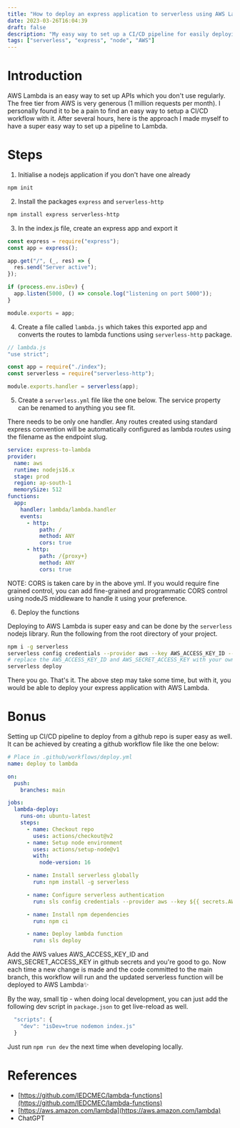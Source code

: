 ```yaml
---
title: "How to deploy an express application to serverless using AWS Lambda"
date: 2023-03-26T16:04:39
draft: false
description: "My easy way to set up a CI/CD pipeline for easily deploying a node Express application to AWS Lambda"
tags: ["serverless", "express", "node", "AWS"]
---
```


# Introduction
AWS Lambda is an easy way to set up APIs which you don't use regularly. The free tier from AWS is very generous (1 million requests per month). I personally found it to be a pain to find an easy way to setup a CI/CD workflow with it. After several hours, here is the approach I made myself to have a super easy way to set up a pipeline to Lambda.

# Steps
1. Initialise a nodejs application if you don't have one already
```bash
npm init
```
2. Install the packages `express` and `serverless-http`
```bash
npm install express serverless-http
```

3. In the index.js file, create an express app and export it 

```js
const express = require("express");
const app = express();

app.get("/", (_, res) => {
  res.send("Server active");
});

if (process.env.isDev) {
  app.listen(5000, () => console.log("listening on port 5000"));
}

module.exports = app;
```

4. Create a file called `lambda.js` which takes this exported app and converts the routes to lambda functions using `serverless-http` package.

```js
// lambda.js
"use strict";

const app = require("./index");
const serverless = require("serverless-http");

module.exports.handler = serverless(app);
```

5. Create a `serverless.yml` file like the one below. The service property can be renamed to anything you see fit.

There needs to be only one handler. Any routes created using standard express convention will be automatically configured as lambda routes using the filename as the endpoint slug.

```yml
service: express-to-lambda
provider:
  name: aws
  runtime: nodejs16.x
  stage: prod
  region: ap-south-1
  memorySize: 512
functions:
  app:
    handler: lambda/lambda.handler
    events:
      - http:
          path: /
          method: ANY
          cors: true
      - http:
          path: /{proxy+}
          method: ANY
          cors: true
```
NOTE: CORS is taken care by in the above yml. If you would require fine grained control, you can add fine-grained and programmatic CORS control using nodeJS middleware to handle it using your preference.

6. Deploy the functions

Deploying to AWS Lambda is super easy and can be done by the `serverless` nodejs library.
Run the following from the root directory of your project.
```bash
npm i -g serverless
serverless config credentials --provider aws --key AWS_ACCESS_KEY_ID --secret  AWS_SECRET_ACCESS_KEY 
# replace the AWS_ACCESS_KEY_ID and AWS_SECRET_ACCESS_KEY with your own values which can be received from AWS IAM 
serverless deploy
```


There you go. That's it. The above step may take some time, but with it, you would be able to deploy your express application with AWS Lambda.


# Bonus

Setting up CI/CD pipeline to deploy from a github repo is super easy as well. It can be achieved by creating a github workflow file like the one below:

```yml
# Place in .github/workflows/deploy.yml
name: deploy to lambda

on:
  push:
    branches: main

jobs:
  lambda-deploy:
    runs-on: ubuntu-latest
    steps:
      - name: Checkout repo
        uses: actions/checkout@v2
      - name: Setup node environment
        uses: actions/setup-node@v1
        with:
          node-version: 16

      - name: Install serverless globally
        run: npm install -g serverless

      - name: Configure serverless authentication
        run: sls config credentials --provider aws --key ${{ secrets.AWS_ACCESS_KEY_ID }} --secret ${{ secrets.AWS_SECRET_ACCESS_KEY }}

      - name: Install npm dependencies
        run: npm ci

      - name: Deploy lambda function
        run: sls deploy
```

Add the AWS values AWS_ACCESS_KEY_ID and AWS_SECRET_ACCESS_KEY in github secrets and you're good to go. Now each time a new change is made and the code committed to the main branch, this workflow will run and the updated serverless function will be deployed to AWS Lambda✨


By the way, small tip - when doing local development, you can just add the following dev script in `package.json` to get live-reload as well.
```js
  "scripts": {
    "dev": "isDev=true nodemon index.js"
  }
```
Just run `npm run dev` the next time when developing locally. 


# References

- [https://github.com/IEDCMEC/lambda-functions](https://github.com/IEDCMEC/lambda-functions) 
- [https://aws.amazon.com/lambda](https://aws.amazon.com/lambda)
- ChatGPT


